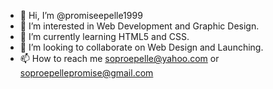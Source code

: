 - 👋 Hi, I’m @promiseepelle1999
- 👀 I’m interested in Web Development and Graphic Design.
- 🌱 I’m currently learning HTML5 and CSS.
- 💞️ I’m looking to collaborate on Web Design and Launching.
- 📫 How to reach me soproepelle@yahoo.com or soproepellepromise@gmail.com

<!---
promiseepelle1999/promiseepelle1999 is a ✨ special ✨ repository because its `README.md` (this file) appears on your GitHub profile.
You can click the Preview link to take a look at your changes.
--->
